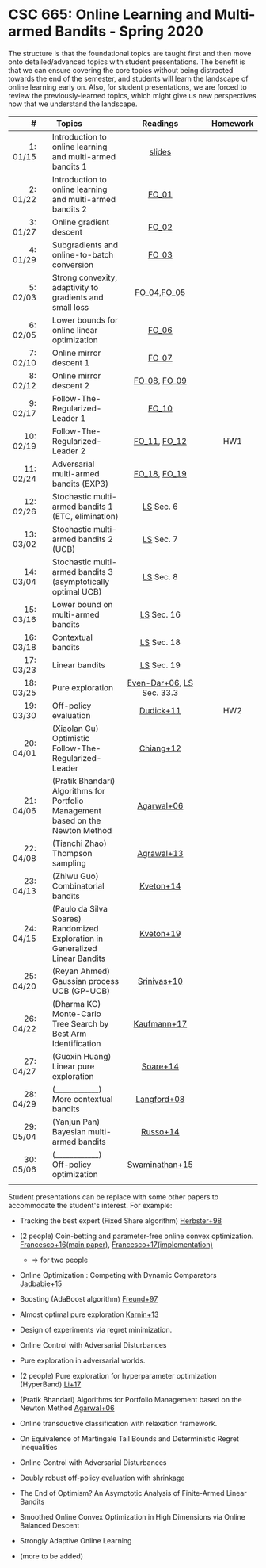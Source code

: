 # CSC 665: Online Learning and Multi-armed Bandits - Spring 2020

The structure is that the foundational topics are taught first and then move onto detailed/advanced topics with student presentations.
The benefit is that we can ensure covering the core topics without being distracted towards the end of the semester, and students will learn the landscape of online learning early on. 
Also, for student presentations, we are forced to review the previously-learned topics, which might give us new perspectives now that we understand the landscape.

|#  | | &nbsp;&nbsp;Topics | Readings |  | Homework |
|---:|-|:-------------|:---:|:---:|:---:|
|1: 01/15 || Introduction to online learning and multi-armed bandits 1                         | [slides](data/lec01-intro-to-ol-and-bandits.pdf)   |   |   | 
|2: 01/22 || Introduction to online learning and multi-armed bandits 2                         | [FO_01](https://parameterfree.com/2019/09/02/introduction-to-online-learning/)  |   |   |
|3: 01/27 || Online gradient descent                                                           | [FO_02](https://parameterfree.wordpress.com/2019/09/11/online-gradient-descent/)  |   |   |
|4: 01/29 || Subgradients and online-to-batch conversion                                       | [FO_03](https://parameterfree.wordpress.com/2019/09/13/subgradients-and-online-to-batch-conversion/)  |   |   |
|5: 02/03 || Strong convexity, adaptivity to gradients and small loss                          | [FO_04](https://parameterfree.wordpress.com/2019/09/17/more-online-to-batch-examples-and-strong-convexity/),[FO_05](https://parameterfree.com/2019/09/20/adaptive-algorithms-l-bounds-and-adagrad/)  |   |   |
|6: 02/05 || Lower bounds for online linear optimization                                       | [FO_06](https://parameterfree.wordpress.com/2019/09/25/lower-bounds-for-online-linear-optimization/)  |   |   |
|7: 02/10 || Online mirror descent 1                                                           | [FO_07](https://parameterfree.com/2019/10/03/online-mirror-descent-iii-examples-and-learning-with-expert-advice/)  |   |   |
|8: 02/12 || Online mirror descent 2                                                           | [FO_08](https://parameterfree.com/2019/10/01/online-mirror-descent-ii-regret-and-mirror-version/), [FO_09](https://parameterfree.com/2019/10/03/online-mirror-descent-iii-examples-and-learning-with-expert-advice/)  |   |   |
|9: 02/17 || Follow-The-Regularized-Leader 1                                                   | [FO_10](https://parameterfree.com/2019/10/08/follow-the-regularized-leader-i-regret-equality/)  |   |   |
|10: 02/19|| Follow-The-Regularized-Leader 2                                                   | [FO_11](https://parameterfree.com/2019/10/10/follow-the-regularized-leader-ii-applications/), [FO_12](https://parameterfree.com/2019/10/17/follow-the-regularized-leader-iii-more-logarithmic-bounds/)  |   | HW1  |
|11: 02/24|| Adversarial multi-armed bandits (EXP3)                                            | [FO_18](https://parameterfree.com/2019/11/12/multi-armed-bandit-i/), [FO_19](https://parameterfree.com/2019/11/14/multi-armed-bandit-ii/)  |   |   |
|12: 02/26|| Stochastic multi-armed bandits 1 (ETC, elimination)                               | [LS](https://tor-lattimore.com/downloads/book/book.pdf) Sec. 6 |   |   |
|13: 03/02|| Stochastic multi-armed bandits 2 (UCB)                                            | [LS](https://tor-lattimore.com/downloads/book/book.pdf) Sec. 7 |   |   |
|14: 03/04|| Stochastic multi-armed bandits 3 (asymptotically optimal UCB)                     | [LS](https://tor-lattimore.com/downloads/book/book.pdf) Sec. 8 |   |   |
|15: 03/16|| Lower bound on multi-armed bandits                                                | [LS](https://tor-lattimore.com/downloads/book/book.pdf) Sec. 16|   |   |
|16: 03/18|| Contextual bandits                                                                | [LS](https://tor-lattimore.com/downloads/book/book.pdf) Sec. 18|   |   |
|17: 03/23|| Linear bandits                                                                    | [LS](https://tor-lattimore.com/downloads/book/book.pdf) Sec. 19|   |   |
|18: 03/25|| Pure exploration                                                                  | [Even-Dar+06](http://jmlr.csail.mit.edu/papers/volume7/evendar06a/evendar06a.pdf), [LS](https://tor-lattimore.com/downloads/book/book.pdf) Sec. 33.3  |   |   |
|19: 03/30|| Off-policy evaluation                                                             | [Dudick+11](https://arxiv.org/abs/1103.4601)  |   | HW2  |
|20: 04/01|| (Xiaolan Gu) Optimistic Follow-The-Regularized-Leader                             | [Chiang+12](http://proceedings.mlr.press/v23/chiang12/chiang12.pdf)                                                            |   |   |
|21: 04/06|| (Pratik Bhandari) Algorithms for Portfolio Management based on the Newton Method  | [Agarwal+06](https://www.satyenkale.com/pubs/algorithms-for-portfolio-management-based-on-the-newton-method/)    |   |   |              
|22: 04/08|| (Tianchi Zhao) Thompson sampling                                                  | [Agrawal+13](http://proceedings.mlr.press/v31/agrawal13a.pdf)                                                                  |   |   |
|23: 04/13|| (Zhiwu Guo) Combinatorial bandits                                                 | [Kveton+14](https://arxiv.org/abs/1410.0949)                                                                                   |   |   |
|24: 04/15|| (Paulo da Silva Soares) Randomized Exploration in Generalized Linear Bandits      | [Kveton+19](https://arxiv.org/pdf/1906.08947.pdf)                                                                              |   |   |
|25: 04/20|| (Reyan Ahmed) Gaussian process UCB (GP-UCB)                                       | [Srinivas+10](https://arxiv.org/abs/0912.3995)                                                                                 |   |   |
|26: 04/22|| (Dharma KC) Monte-Carlo Tree Search by Best Arm Identification                    | [Kaufmann+17](http://papers.nips.cc/paper/7075-monte-carlo-tree-search-by-best-arm-identification)                             |   |   |
|27: 04/27|| (Guoxin Huang) Linear pure exploration                                            | [Soare+14](https://arxiv.org/abs/1409.6110)                                                                                    |   |   |
|28: 04/29|| (____________) More contextual bandits                                            | [Langford+08](https://papers.nips.cc/paper/3178-the-epoch-greedy-algorithm-for-multi-armed-bandits-with-side-information.pdf)  |   |   |
|29: 05/04|| (Yanjun Pan) Bayesian multi-armed bandits                                         | [Russo+14](https://papers.nips.cc/paper/5463-learning-to-optimize-via-information-directed-sampling)                           |   |   |
|30: 05/06|| (____________) Off-policy optimization                                            | [Swaminathan+15](https://www.cs.cornell.edu/people/tj/publications/swaminathan_joachims_15c.pdf)                               |   |   |
|<img width=50/>|<img width=10/>| <img width=500/>                                             | <img width=200/> |<img width=100/> | <img width=100/>  |

<!--
|20: 04/01|| (presentation) Adaptive stepsizes (AdaGrad algorithm)               | [Streeter+10](https://arxiv.org/abs/1002.4862)  |   |   |
|31: 05/XX|| Final exam                                                          |   |   |   |
-->

Student presentations can be replace with some other papers to accommodate the student's interest.
For example:

 * Tracking the best expert (Fixed Share algorithm)  [Herbster+98](https://users.soe.ucsc.edu/~manfred/pubs/J39.pdf)

 * (2 people) Coin-betting and parameter-free online convex optimization. [Francesco+16(main paper)](https://arxiv.org/abs/1602.04128), [Francesco+17(implementation)](https://arxiv.org/pdf/1705.07795.pdf) 
    * => for two people
 * Online Optimization : Competing with Dynamic Comparators [Jadbabie+15](http://proceedings.mlr.press/v38/jadbabaie15.html)
 * Boosting (AdaBoost algorithm) [Freund+97](https://www.sciencedirect.com/science/article/pii/S002200009791504X)
 * Almost optimal pure exploration [Karnin+13](http://proceedings.mlr.press/v28/karnin13.pdf)
 * Design of experiments via regret minimization.
 * Online Control with Adversarial Disturbances
 * Pure exploration in adversarial worlds.
 * (2 people) Pure exploration for hyperparameter optimization (HyperBand) [Li+17](http://jmlr.org/papers/volume18/16-558/16-558.pdf)
 * (Pratik Bhandari) Algorithms for Portfolio Management based on the Newton Method [Agarwal+06](https://www.satyenkale.com/pubs/algorithms-for-portfolio-management-based-on-the-newton-method/)
 * Online transductive classification with relaxation framework.
 * On Equivalence of Martingale Tail Bounds and Deterministic Regret Inequalities
 * Online Control with Adversarial Disturbances
 * Doubly robust off-policy evaluation with shrinkage
 * The End of Optimism? An Asymptotic Analysis of Finite-Armed Linear Bandits
 * Smoothed Online Convex Optimization in High Dimensions via Online Balanced Descent
 * Strongly Adaptive Online Learning
 * (more to be added)
















